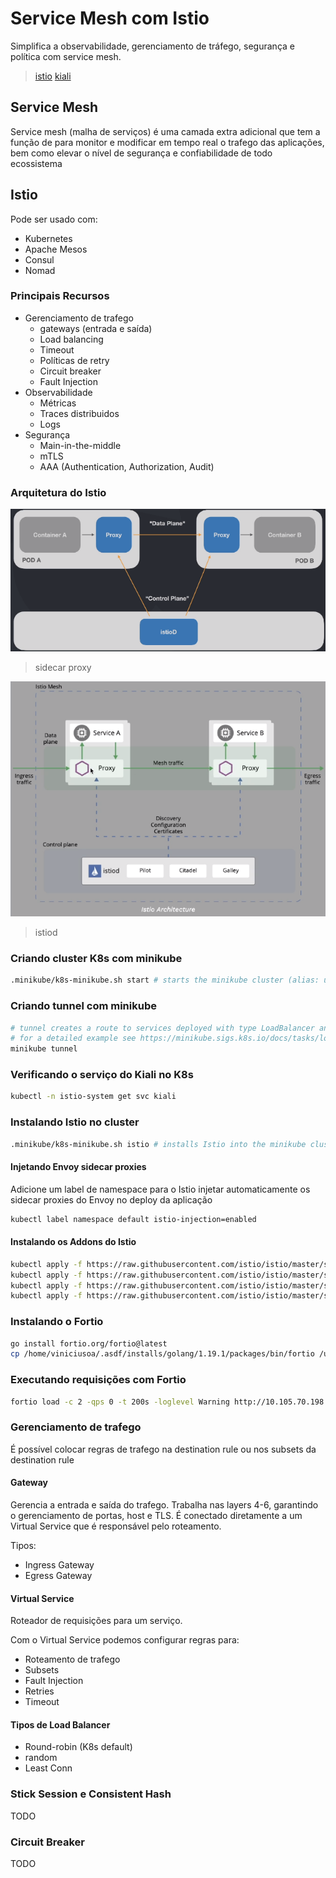 # Service Mesh com Istio
Simplifica a observabilidade, gerenciamento de tráfego, segurança e política com service mesh.

> [istio](https://istio.io/)
> [kiali](https://kiali.io/)

## Service Mesh
Service mesh (malha de serviços) é uma camada extra adicional que tem a função de
para monitor e modificar em tempo real o trafego das aplicações, bem como elevar o nível
de segurança e confiabilidade de todo ecossistema

## Istio
Pode ser usado com:
- Kubernetes
- Apache Mesos
- Consul
- Nomad

### Principais Recursos
- Gerenciamento de trafego
    - gateways (entrada e saída)
    - Load balancing
    - Timeout
    - Políticas de retry
    - Circuit breaker
    - Fault Injection
- Observabilidade
    - Métricas
    - Traces distribuidos
    - Logs
- Segurança
    - Main-in-the-middle
    - mTLS
    - AAA (Authentication, Authorization, Audit)

### Arquitetura do Istio

![](../_assets/sidecar-proxy.png "sidecar proxy")
> sidecar proxy

![](../_assets/istiod.png "Arquitetura do Istio")
> istiod

### Criando cluster K8s com minikube
```bash
.minikube/k8s-minikube.sh start # starts the minikube cluster (alias: up)
```


### Criando tunnel com minikube
```bash
# tunnel creates a route to services deployed with type LoadBalancer and sets their Ingress to their ClusterIP.
# for a detailed example see https://minikube.sigs.k8s.io/docs/tasks/loadbalancer
minikube tunnel
```

### Verificando o serviço do Kiali no K8s
```bash
kubectl -n istio-system get svc kiali
```


### Instalando Istio no cluster
```bash
.minikube/k8s-minikube.sh istio # installs Istio into the minikube cluster
```

#### Injetando Envoy sidecar proxies
Adicione um label de namespace para o Istio injetar automaticamente os sidecar proxies do Envoy no deploy da aplicação

```bash
kubectl label namespace default istio-injection=enabled
```

#### Instalando os Addons do Istio
```bash
kubectl apply -f https://raw.githubusercontent.com/istio/istio/master/samples/addons/grafana.yaml
kubectl apply -f https://raw.githubusercontent.com/istio/istio/master/samples/addons/jaeger.yaml
kubectl apply -f https://raw.githubusercontent.com/istio/istio/master/samples/addons/kiali.yaml
kubectl apply -f https://raw.githubusercontent.com/istio/istio/master/samples/addons/prometheus.yaml
```

### Instalando o Fortio
```bash
go install fortio.org/fortio@latest
cp /home/viniciusoa/.asdf/installs/golang/1.19.1/packages/bin/fortio /usr/local/bin
```

### Executando requisições com Fortio
```bash
fortio load -c 2 -qps 0 -t 200s -loglevel Warning http://10.105.70.198:8000
```


### Gerenciamento de trafego
É possível colocar regras de trafego na destination rule ou nos subsets da destination rule

#### Gateway
Gerencia a entrada e saída do trafego. Trabalha nas layers 4-6, garantindo o gerenciamento de portas, host e TLS.
É conectado diretamente a um Virtual Service que é responsável pelo roteamento.

Tipos:
- Ingress Gateway
- Egress Gateway

#### Virtual Service
Roteador de requisições para um serviço.

Com o Virtual Service podemos configurar regras para:
- Roteamento de trafego
- Subsets
- Fault Injection
- Retries
- Timeout

#### Tipos de Load Balancer
- Round-robin (K8s default)
- random
- Least Conn

### Stick Session e Consistent Hash
TODO

### Circuit Breaker
TODO
